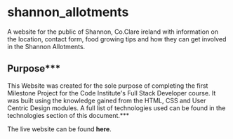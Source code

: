 # shannon_allotments
A website for the public of Shannon, Co.Clare ireland with information on the location, contact form, food growing tips and how they can get involved in the Shannon Allotments.
## Purpose***
This Website was created for the sole purpose of completing the first Milestone Project for the Code Institute's Full Stack Developer course. It was built using the knowledge gained from the HTML, CSS and User Centric Design modules. A full list of technologies used can be found in the technologies section of this document.***

The live website can be found **here**.
